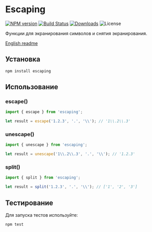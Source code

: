 # Escaping

[![NPM version](http://img.shields.io/npm/v/escaping.svg?style=flat)](https://www.npmjs.org/package/escaping)
[![Build Status](https://img.shields.io/travis/paulzi/escaping/master.svg)](https://travis-ci.org/paulzi/escaping)
[![Downloads](https://img.shields.io/npm/dt/escaping.svg)](https://www.npmjs.org/package/escaping)
![License](https://img.shields.io/npm/l/escaping.svg)

Функции для экранирования символов и снятия экранирования.

[English readme](https://github.com/paulzi/escaping/)

## Установка

```sh
npm install escaping
```

## Использование

### escape()

```javascript
import { escape } from 'escaping';

let result = escape('1.2.3', '.', '\\'); // '1\\.2\\.3'
```

### unescape()

```javascript
import { unescape } from 'escaping';

let result = unescape('1\\.2\\.3', '.', '\\'); // '1.2.3'
```

### split()

```javascript
import { split } from 'escaping';

let result = split('1.2.3', '.', '\\'); // ['1', '2', '3']
```

## Тестирование

Для запуска тестов используйте:

```sh
npm test
```
